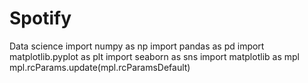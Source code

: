 # Spotify
Data science
import numpy as np
import pandas as pd
import matplotlib.pyplot as plt
import seaborn as sns
import matplotlib as mpl
mpl.rcParams.update(mpl.rcParamsDefault) 
